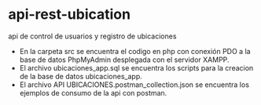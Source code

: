 # api-rest-ubication
api de control de usuarios y registro de ubicaciones

* En la carpeta src se encuentra el codigo en php con conexión PDO a la base de datos PhpMyAdmin desplegada con el servidor XAMPP.
* El archivo ubicaciones_app.sql se encuentra los scripts para la creacion de la base de datos ubicaciones_app.
* El archivo API UBICACIONES.postman_collection.json se encuentra los ejemplos de consumo de la api con postman.
